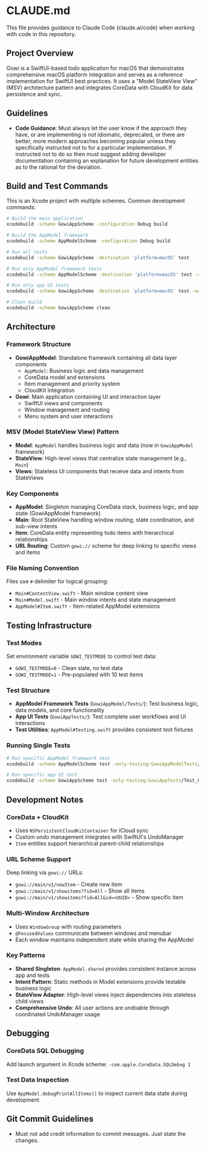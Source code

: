 # CLAUDE.md

This file provides guidance to Claude Code (claude.ai/code) when working with code in this repository.

## Project Overview

Gowi is a SwiftUI-based todo application for macOS that demonstrates comprehensive macOS platform integration and serves as a reference implementation for SwiftUI best practices. It uses a "Model StateView View" (MSV) architecture pattern and integrates CoreData with CloudKit for data persistence and sync.

## Guidelines

- **Code Guidance**: Must always let the user know if the approach they have, or are implementing is not idiomatic, deprecated, or there are better, more modern approaches becoming popular unless they specifically instructed not to for a particular implementation. If instructed not to do so then must suggest adding developer documentation containing an explanation for future development entities as to the rational for the deviation.

## Build and Test Commands

This is an Xcode project with multiple schemes. Common development commands:

```bash
# Build the main application
xcodebuild -scheme GowiAppScheme -configuration Debug build

# Build the AppModel framework
xcodebuild -scheme AppModelScheme -configuration Debug build

# Run all tests
xcodebuild -scheme GowiAppScheme -destination 'platform=macOS' test

# Run only AppModel framework tests
xcodebuild -scheme AppModelScheme -destination 'platform=macOS' test -only-testing:GowiAppModelTests

# Run only app UI tests  
xcodebuild -scheme GowiAppScheme -destination 'platform=macOS' test -only-testing:GowiAppTests

# Clean build
xcodebuild -scheme GowiAppScheme clean
```

## Architecture

### Framework Structure
- **GowiAppModel**: Standalone framework containing all data layer components
  - `AppModel`: Business logic and data management
  - CoreData model and extensions
  - Item management and priority system
  - CloudKit integration
- **Gowi**: Main application containing UI and interaction layer
  - SwiftUI views and components
  - Window management and routing
  - Menu system and user interactions

### MSV (Model StateView View) Pattern
- **Model**: `AppModel` handles business logic and data (now in `GowiAppModel` framework)
- **StateView**: High-level views that centralize state management (e.g., `Main`)  
- **Views**: Stateless UI components that receive data and intents from StateViews

### Key Components
- **AppModel**: Singleton managing CoreData stack, business logic, and app state (GowiAppModel framework)
- **Main**: Root StateView handling window routing, state coordination, and sub-view intents
- **Item**: CoreData entity representing todo items with hierarchical relationships
- **URL Routing**: Custom `gowi://` scheme for deep linking to specific views and items

### File Naming Convention
Files use `#` delimiter for logical grouping:
- `Main#ContentView.swift` - Main window content view
- `Main#Model.swift` - Main window intents and state management
- `AppModel#Item.swift` - Item-related AppModel extensions

## Testing Infrastructure

### Test Modes
Set environment variable `GOWI_TESTMODE` to control test data:
- `GOWI_TESTMODE=0` - Clean slate, no test data
- `GOWI_TESTMODE=1` - Pre-populated with 10 test items

### Test Structure
- **AppModel Framework Tests** (`GowiAppModel/Tests/`): Test business logic, data models, and core functionality
- **App UI Tests** (`GowiAppTests/`): Test complete user workflows and UI interactions
- **Test Utilities**: `AppModel#Testing.swift` provides consistent test fixtures

### Running Single Tests
```bash
# Run specific AppModel framework test
xcodebuild -scheme AppModelScheme test -only-testing:GowiAppModelTests/Test_010_AppModel_Item_Creation

# Run specific app UI test
xcodebuild -scheme GowiAppScheme test -only-testing:GowiAppTests/Test_050_ItemCreation
```

## Development Notes

### CoreData + CloudKit
- Uses `NSPersistentCloudKitContainer` for iCloud sync
- Custom undo management integrates with SwiftUI's UndoManager
- `Item` entities support hierarchical parent-child relationships

### URL Scheme Support
Deep linking via `gowi://` URLs:
- `gowi://main/v1/newItem` - Create new item
- `gowi://main/v1/showitems?fid=All` - Show all items
- `gowi://main/v1/showitems?fid=All&id=<UUID>` - Show specific item

### Multi-Window Architecture
- Uses `WindowGroup` with routing parameters
- `@FocusedValues` communicate between windows and menubar
- Each window maintains independent state while sharing the AppModel

### Key Patterns
- **Shared Singleton**: `AppModel.shared` provides consistent instance across app and tests
- **Intent Pattern**: Static methods in Model extensions provide testable business logic
- **StateView Adapter**: High-level views inject dependencies into stateless child views
- **Comprehensive Undo**: All user actions are undoable through coordinated UndoManager usage

## Debugging

### CoreData SQL Debugging
Add launch argument in Xcode scheme: `-com.apple.CoreData.SQLDebug 1`

### Test Data Inspection
Use `AppModel.debugPrintAllItems()` to inspect current data state during development.

## Git Commit Guidelines
- Must not add credit information to commit messages. Just state the changes.
